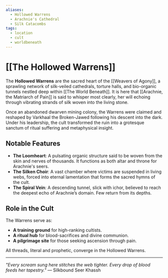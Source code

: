 ```yaml
---
aliases:
  - Hollowed Warrens
  - Arachnie's Cathedral
  - Silk Catacombs
tags:
  - location
  - cult
  - worldbeneath
---
```

# [[The Hollowed Warrens]]

The **Hollowed Warrens** are the sacred heart of the [[Weavers of Agony]], a sprawling network of silk-veiled cathedrals, torture halls, and bio-organic tunnels nestled deep within [[The World Beneath]]. It is here that [[Arachnie, the Matriarch of Pain]] is said to whisper most clearly, her will echoing through vibrating strands of silk woven into the living stone.

Once an abandoned dwarven mining colony, the Warrens were claimed and reshaped by Varkhaal the Broken-Jawed following his descent into the dark. Under his leadership, the cult transformed the ruin into a grotesque sanctum of ritual suffering and metaphysical insight.

## Notable Features

- **The Loomheart**: A pulsating organic structure said to be woven from the skin and nerves of thousands. It functions as both altar and throne for Arachnie's seers.
- **The Silken Choir**: A vast chamber where victims are suspended in living webs, forced into eternal lamentation that forms the sacred hymns of the cult.
- **The Spiral Vein**: A descending tunnel, slick with ichor, believed to reach the deepest echo of Arachnie’s domain. Few return from its depths.

## Role in the Cult

The Warrens serve as:

- **A training ground** for high-ranking cultists.
- **A ritual hub** for blood-sacrifices and divine communion.
- **A pilgrimage site** for those seeking ascension through pain.

All threads, literal and prophetic, converge in the Hollowed Warrens.

---

_"Every scream sung here stitches the web tighter. Every drop of blood feeds her tapestry."_ — Silkbound Seer Khassh